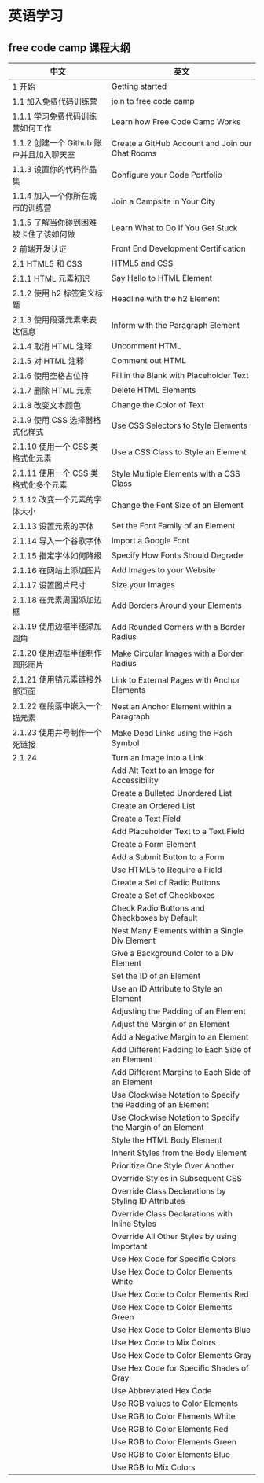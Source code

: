 # 英语学习

## free code camp 课程大纲

| 中文    | 英文    |
| --- | --- |
| 1 开始    | Getting started |
| 1.1 加入免费代码训练营 | join to free code camp |
| 1.1.1 学习免费代码训练营如何工作 | Learn how Free Code Camp Works |
| 1.1.2 创建一个 Github 账户并且加入聊天室  | Create a GitHub Account and Join our Chat Rooms |
| 1.1.3 设置你的代码作品集 | Configure your Code Portfolio |
| 1.1.4 加入一个你所在城市的训练营 |  Join a Campsite in Your City  |
| 1.1.5 了解当你碰到困难被卡住了该如何做 | Learn What to Do If You Get Stuck |
| 2 前端开发认证 | Front End Development Certification |
| 2.1 HTML5 和 CSS | HTML5 and CSS |
| 2.1.1 HTML 元素初识 | Say Hello to HTML Element |
| 2.1.2 使用 h2 标签定义标题 | Headline with the h2 Element |
| 2.1.3 使用段落元素来表达信息 | Inform with the Paragraph Element |
| 2.1.4 取消 HTML 注释 | Uncomment HTML |
| 2.1.5 对 HTML 注释 | Comment out HTML |
| 2.1.6 使用空格占位符 | Fill in the Blank with Placeholder Text |
| 2.1.7 删除 HTML 元素 | Delete HTML Elements |
| 2.1.8 改变文本颜色 | Change the Color of Text |
| 2.1.9 使用 CSS 选择器格式化样式 | Use CSS Selectors to Style Elements |
| 2.1.10 使用一个 CSS 类格式化元素 | Use a CSS Class to Style an Element |
| 2.1.11 使用一个 CSS 类格式化多个元素 | Style Multiple Elements with a CSS Class |
| 2.1.12 改变一个元素的字体大小 | Change the Font Size of an Element |
| 2.1.13 设置元素的字体 | Set the Font Family of an Element |
| 2.1.14 导入一个谷歌字体 | Import a Google Font |
| 2.1.15 指定字体如何降级 | Specify How Fonts Should Degrade |
| 2.1.16 在网站上添加图片 | Add Images to your Website |
| 2.1.17 设置图片尺寸 | Size your Images |
| 2.1.18 在元素周围添加边框 | Add Borders Around your Elements |
| 2.1.19 使用边框半径添加圆角 | Add Rounded Corners with a Border Radius |
| 2.1.20 使用边框半径制作圆形图片 | Make Circular Images with a Border Radius |
| 2.1.21 使用锚元素链接外部页面 | Link to External Pages with Anchor Elements |
| 2.1.22 在段落中嵌入一个锚元素 | Nest an Anchor Element within a Paragraph |
| 2.1.23 使用井号制作一个死链接 | Make Dead Links using the Hash Symbol |
| 2.1.24 | Turn an Image into a Link |
|  | Add Alt Text to an Image for Accessibility |
|  | Create a Bulleted Unordered List |
|  | Create an Ordered List |
|  | Create a Text Field |
|  | Add Placeholder Text to a Text Field |
|  | Create a Form Element |
|  | Add a Submit Button to a Form |
|  | Use HTML5 to Require a Field |
|  | Create a Set of Radio Buttons |
|  | Create a Set of Checkboxes |
|  | Check Radio Buttons and Checkboxes by Default |
|  | Nest Many Elements within a Single Div Element |
|  | Give a Background Color to a Div Element |
|  | Set the ID of an Element |
|  | Use an ID Attribute to Style an Element |
|  | Adjusting the Padding of an Element |
|  | Adjust the Margin of an Element |
|  | Add a Negative Margin to an Element |
|  | Add Different Padding to Each Side of an Element |
|  | Add Different Margins to Each Side of an Element |
|  | Use Clockwise Notation to Specify the Padding of an Element |
|  | Use Clockwise Notation to Specify the Margin of an Element |
|  | Style the HTML Body Element |
|  | Inherit Styles from the Body Element |
|  | Prioritize One Style Over Another |
|  | Override Styles in Subsequent CSS |
|  | Override Class Declarations by Styling ID Attributes |
|  | Override Class Declarations with Inline Styles |
|  | Override All Other Styles by using Important |
|  | Use Hex Code for Specific Colors |
|  | Use Hex Code to Color Elements White |
|  | Use Hex Code to Color Elements Red |
|  | Use Hex Code to Color Elements Green |
|  | Use Hex Code to Color Elements Blue |
|  | Use Hex Code to Mix Colors |
|  | Use Hex Code to Color Elements Gray |
|  | Use Hex Code for Specific Shades of Gray |
|  | Use Abbreviated Hex Code |
|  | Use RGB values to Color Elements |
|  | Use RGB to Color Elements White |
|  | Use RGB to Color Elements Red |
|  | Use RGB to Color Elements Green |
|  | Use RGB to Color Elements Blue |
|  | Use RGB to Mix Colors |





